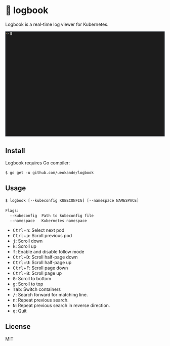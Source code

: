 # :ledger: logbook

Logbook is a real-time log viewer for Kubernetes.

![Screenshot](screenshot.gif)

## Install

Logbook requires Go compiler:

```console
$ go get -u github.com/ueokande/logbook
```

## Usage

```console
$ logbook [--kubeconfig KUBECONFIG] [--namespace NAMESPACE]

Flags:
  --kubeconfig  Path to kubeconfig file
  --namespace   Kubernetes namespace
```

- <kbd>Ctrl</kbd>+<kbd>n</kbd>: Select next pod
- <kbd>Ctrl</kbd>+<kbd>p</kbd>: Scroll previous pod
- <kbd>j</kbd>: Scroll down
- <kbd>k</kbd>: Scroll up
- <kbd>f</kbd>: Enable and disable follow mode
- <kbd>Ctrl</kbd>+<kbd>D</kbd>: Scroll half-page down
- <kbd>Ctrl</kbd>+<kbd>U</kbd>: Scroll half-page up
- <kbd>Ctrl</kbd>+<kbd>F</kbd>: Scroll page down
- <kbd>Ctrl</kbd>+<kbd>B</kbd>: Scroll page up
- <kbd>G</kbd>: Scroll to bottom
- <kbd>g</kbd>: Scroll to top
- <kbd>Tab</kbd>: Switch containers
- <kbd>/</kbd>: Search forward for matching line.
- <kbd>n</kbd>: Repeat previous search.
- <kbd>N</kbd>: Repeat previous search in reverse direction.
- <kbd>q</kbd>: Quit

## License

MIT
